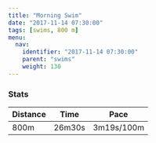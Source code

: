```yaml
---
title: "Morning Swim"
date: "2017-11-14 07:30:00"
tags: [swims, 800 m]
menu:
  nav:
    identifier: "2017-11-14 07:30:00"
    parent: "swims"
    weight: 130
---
```


### Stats

| Distance | Time | Pace |
|----------|------|------|
|800m|26m30s|3m19s/100m|
